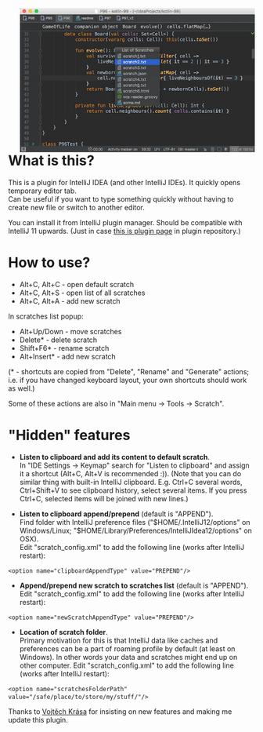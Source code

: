 <img src="https://github.com/dkandalov/scratch/blob/proper-rewrite/screenshot.png?raw=true" alt="screenshot" title="screenshot" align="right" width="480"/>

What is this?
=============

This is a plugin for IntelliJ IDEA (and other IntelliJ IDEs).
It quickly opens temporary editor tab.
<br/>
Can be useful if you want to type something quickly without having to create new file or switch to another editor.

You can install it from IntelliJ plugin manager. Should be compatible with IntelliJ 11 upwards.
(Just in case [this is plugin page](http://plugins.jetbrains.com/plugin/?null&pluginId=4428) in plugin repository.)


How to use?
===========
 - Alt+C, Alt+C - open default scratch
 - Alt+C, Alt+S - open list of all scratches
 - Alt+C, Alt+A - add new scratch

In scratches list popup:
 - Alt+Up/Down - move scratches
 - Delete* - delete scratch
 - Shift+F6* - rename scratch
 - Alt+Insert* - add new scratch

(* - shortcuts are copied from "Delete", "Rename" and "Generate" actions; i.e.
if you have changed keyboard layout, your own shortcuts should work as well.)

Some of these actions are also in "Main menu -> Tools -> Scratch".


"Hidden" features
=================
 - **Listen to clipboard and add its content to default scratch**. <br/>
 In "IDE Settings -> Keymap" search for "Listen to clipboard" and assign it a shortcut (Alt+C, Alt+V is recommended :)).
 (Note that you can do similar thing with built-in IntelliJ clipboard.
 E.g. Ctrl+C several words, Ctrl+Shift+V to see clipboard history, select several items.
 If you press Ctrl+C, selected items will be joined with new lines.)

 - **Listen to clipboard append/prepend** (default is "APPEND").<br/>
 Find folder with IntelliJ preference files ("$HOME/.IntelliJ12/options" on Windows/Linux; "$HOME/Library/Preferences/IntelliJIdea12/options" on OSX).<br/>
 Edit "scratch_config.xml" to add the following line (works after IntelliJ restart):
```
<option name="clipboardAppendType" value="PREPEND"/>
```

 - **Append/prepend new scratch to scratches list** (default is "APPEND").
 Edit "scratch_config.xml" to add the following line (works after IntelliJ restart):
```
<option name="newScratchAppendType" value="PREPEND"/>
```

 - **Location of scratch folder**.<br/>
 Primary motivation for this is that IntelliJ data like caches and preferences can be a part of roaming profile by default (at least on Windows).
 In other words your data and scratches might end up on other computer.
 Edit "scratch_config.xml" to add the following line (works after IntelliJ restart):
```
<option name="scratchesFolderPath" value="/safe/place/to/store/my/stuff/"/>
```


Thanks to [Vojtěch Krása](https://github.com/krasa) for insisting on new features and making me update this plugin.